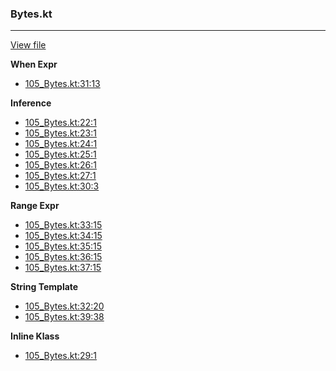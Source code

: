 ### Bytes.kt
---
[View file](../../precision_analyzed/105_Bytes.kt)

**When Expr**

 - [105_Bytes.kt:31:13](../../precision_analyzed/105_Bytes.kt#L31)

**Inference**

 - [105_Bytes.kt:22:1](../../precision_analyzed/105_Bytes.kt#L22)
 - [105_Bytes.kt:23:1](../../precision_analyzed/105_Bytes.kt#L23)
 - [105_Bytes.kt:24:1](../../precision_analyzed/105_Bytes.kt#L24)
 - [105_Bytes.kt:25:1](../../precision_analyzed/105_Bytes.kt#L25)
 - [105_Bytes.kt:26:1](../../precision_analyzed/105_Bytes.kt#L26)
 - [105_Bytes.kt:27:1](../../precision_analyzed/105_Bytes.kt#L27)
 - [105_Bytes.kt:30:3](../../precision_analyzed/105_Bytes.kt#L30)

**Range Expr**

 - [105_Bytes.kt:33:15](../../precision_analyzed/105_Bytes.kt#L33)
 - [105_Bytes.kt:34:15](../../precision_analyzed/105_Bytes.kt#L34)
 - [105_Bytes.kt:35:15](../../precision_analyzed/105_Bytes.kt#L35)
 - [105_Bytes.kt:36:15](../../precision_analyzed/105_Bytes.kt#L36)
 - [105_Bytes.kt:37:15](../../precision_analyzed/105_Bytes.kt#L37)

**String Template**

 - [105_Bytes.kt:32:20](../../precision_analyzed/105_Bytes.kt#L32)
 - [105_Bytes.kt:39:38](../../precision_analyzed/105_Bytes.kt#L39)

**Inline Klass**

 - [105_Bytes.kt:29:1](../../precision_analyzed/105_Bytes.kt#L29)
